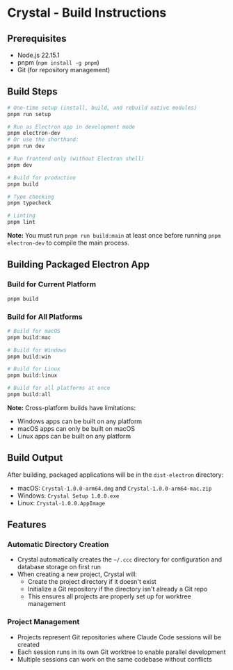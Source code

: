 # Crystal - Build Instructions

## Prerequisites

- Node.js 22.15.1
- pnpm (`npm install -g pnpm`)
- Git (for repository management)

## Build Steps

```bash
# One-time setup (install, build, and rebuild native modules)
pnpm run setup

# Run as Electron app in development mode
pnpm electron-dev
# Or use the shorthand:
pnpm run dev

# Run frontend only (without Electron shell)
pnpm dev

# Build for production
pnpm build

# Type checking
pnpm typecheck

# Linting
pnpm lint
```

**Note:** You must run `pnpm run build:main` at least once before running `pnpm electron-dev` to compile the main process.

## Building Packaged Electron App

### Build for Current Platform
```bash
pnpm build
```

### Build for All Platforms
```bash
# Build for macOS
pnpm build:mac

# Build for Windows
pnpm build:win

# Build for Linux
pnpm build:linux

# Build for all platforms at once
pnpm build:all
```

**Note:** Cross-platform builds have limitations:
- Windows apps can be built on any platform
- macOS apps can only be built on macOS
- Linux apps can be built on any platform

## Build Output

After building, packaged applications will be in the `dist-electron` directory:
- macOS: `Crystal-1.0.0-arm64.dmg` and `Crystal-1.0.0-arm64-mac.zip`
- Windows: `Crystal Setup 1.0.0.exe`
- Linux: `Crystal-1.0.0.AppImage`

## Features

### Automatic Directory Creation
- Crystal automatically creates the `~/.ccc` directory for configuration and database storage on first run
- When creating a new project, Crystal will:
  - Create the project directory if it doesn't exist
  - Initialize a Git repository if the directory isn't already a Git repo
  - This ensures all projects are properly set up for worktree management

### Project Management
- Projects represent Git repositories where Claude Code sessions will be created
- Each session runs in its own Git worktree to enable parallel development
- Multiple sessions can work on the same codebase without conflicts